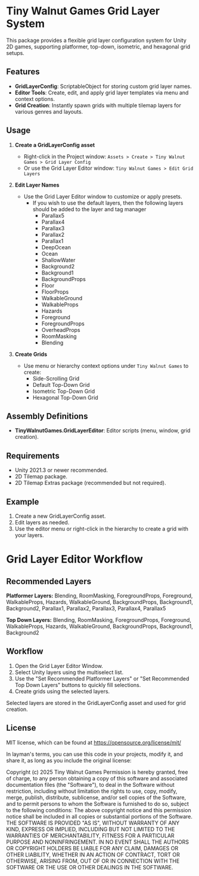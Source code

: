 # Tiny Walnut Games Grid Layer System

This package provides a flexible grid layer configuration system for Unity 2D games, supporting platformer, top-down, isometric, and hexagonal grid setups.

## Features

- **GridLayerConfig**: ScriptableObject for storing custom grid layer names.
- **Editor Tools**: Create, edit, and apply grid layer templates via menu and context options.
- **Grid Creation**: Instantly spawn grids with multiple tilemap layers for various genres and layouts.

## Usage

1. **Create a GridLayerConfig asset**  
   - Right-click in the Project window: `Assets > Create > Tiny Walnut Games > Grid Layer Config`
   - Or use the Grid Layer Editor window: `Tiny Walnut Games > Edit Grid Layers`

2. **Edit Layer Names**  
   - Use the Grid Layer Editor window to customize or apply presets.
     - If you wish to use the default layers, then the following layers should be added to the layer and tag manager
       - Parallax5
       - Parallax4
       - Parallax3
       - Parallax2
       - Parallax1
       - DeepOcean
       - Ocean
       - ShallowWater
       - Background2
       - Background1
       - BackgroundProps
       - Floor
       - FloorProps
       - WalkableGround
       - WalkableProps
       - Hazards
       - Foreground
       - ForegroundProps
       - OverheadProps
       - RoomMasking
       - Blending


3. **Create Grids**  
   - Use menu or hierarchy context options under `Tiny Walnut Games` to create:
     - Side-Scrolling Grid
     - Default Top-Down Grid
     - Isometric Top-Down Grid
     - Hexagonal Top-Down Grid

## Assembly Definitions

- **TinyWalnutGames.GridLayerEditor**: Editor scripts (menu, window, grid creation).

## Requirements

- Unity 2021.3 or newer recommended.
- 2D Tilemap package.
- 2D Tilemap Extras package (recommended but not required).

## Example

1. Create a new GridLayerConfig asset.
2. Edit layers as needed.
3. Use the editor menu or right-click in the hierarchy to create a grid with your layers.

# Grid Layer Editor Workflow

## Recommended Layers

**Platformer Layers:**
Blending, RoomMasking, ForegroundProps, Foreground, WalkableProps, Hazards, WalkableGround, BackgroundProps, Background1, Background2, Parallax1, Parallax2, Parallax3, Parallax4, Parallax5

**Top Down Layers:**
Blending, RoomMasking, ForegroundProps, Foreground, WalkableProps, Hazards, WalkableGround, BackgroundProps, Background1, Background2

## Workflow

1. Open the Grid Layer Editor Window.
2. Select Unity layers using the multiselect list.
3. Use the "Set Recommended Platformer Layers" or "Set Recommended Top Down Layers" buttons to quickly fill selections.
4. Create grids using the selected layers.

Selected layers are stored in the GridLayerConfig asset and used for grid creation.

## License

MIT license, which can be found at https://opensource.org/license/mit/

In layman's terms, you can use this code in your projects, modify it, and share it, as long as you include the original license:

Copyright (c) 2025 Tiny Walnut Games
Permission is hereby granted, free of charge, to any person obtaining a copy
of this software and associated documentation files (the "Software"),
to deal in the Software without restriction, including without limitation the rights to use,
copy, modify, merge, publish, distribute, sublicense, and/or sell copies of the Software,
and to permit persons to whom the Software is furnished to do so, subject to the following conditions:
The above copyright notice and this permission notice shall be included in all copies or substantial portions of the Software.
THE SOFTWARE IS PROVIDED "AS IS", WITHOUT WARRANTY OF ANY KIND, EXPRESS OR IMPLIED,
INCLUDING BUT NOT LIMITED TO THE WARRANTIES OF MERCHANTABILITY, FITNESS FOR A PARTICULAR
PURPOSE AND NONINFRINGEMENT. IN NO EVENT SHALL THE AUTHORS OR COPYRIGHT HOLDERS BE LIABLE
FOR ANY CLAIM, DAMAGES OR OTHER LIABILITY, WHETHER IN AN ACTION OF CONTRACT, TORT OR OTHERWISE,
ARISING FROM, OUT OF OR IN CONNECTION WITH THE SOFTWARE OR THE USE OR OTHER DEALINGS IN THE SOFTWARE.

